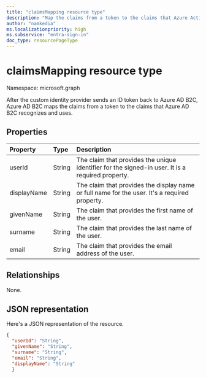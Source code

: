```yaml
---
title: "claimsMapping resource type"
description: "Map the claims from a token to the claims that Azure Active Directory B2C recognizes and uses."
author: "namkedia"
ms.localizationpriority: high
ms.subservice: "entra-sign-in"
doc_type: resourcePageType
---
```


# claimsMapping resource type

Namespace: microsoft.graph

After the custom identity provider sends an ID token back to Azure AD B2C, Azure AD B2C maps the claims from a token to the claims that Azure AD B2C recognizes and uses.

## Properties
|Property|Type|Description|
|:-------|:---|:----------|
|userId|String|The claim that provides the unique identifier for the signed-in user. It is a required property.|
|displayName|String|The claim that provides the display name or full name for the user. It's a required property.|
|givenName|String|The claim that provides the first name of the user.|
|surname|String|The claim that provides the last name of the user.|
|email|String|The claim that provides the email address of the user.|

## Relationships
None.

## JSON representation
Here's a JSON representation of the resource.
<!-- {
  "blockType": "resource",
  "@odata.type": "microsoft.graph.claimsMapping"
}
-->

``` json
{
  "userId": "String",
  "givenName": "String",
  "surname": "String",
  "email": "String",
  "displayName": "String"
  }
```


